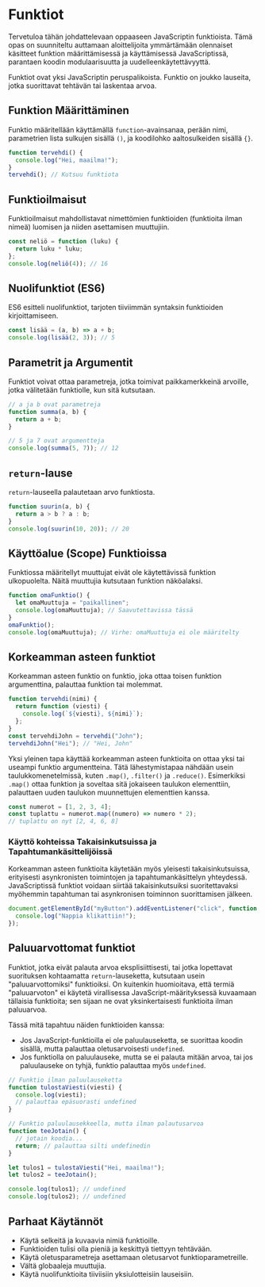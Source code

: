 # Funktiot

Tervetuloa tähän johdattelevaan oppaaseen JavaScriptin funktioista. Tämä opas on suunniteltu auttamaan aloittelijoita ymmärtämään olennaiset käsitteet funktion määrittämisessä ja käyttämisessä JavaScriptissä, parantaen koodin modulaarisuutta ja uudelleenkäytettävyyttä.

Funktiot ovat yksi JavaScriptin peruspalikoista. Funktio on joukko lauseita, jotka suorittavat tehtävän tai laskentaa arvoa.

## Funktion Määrittäminen

Funktio määritellään käyttämällä `function`-avainsanaa, perään nimi, parametrien lista sulkujen sisällä `()`, ja koodilohko aaltosulkeiden sisällä `{}`.

```js
function tervehdi() {
  console.log("Hei, maailma!");
}
tervehdi(); // Kutsuu funktiota
```

## Funktioilmaisut

Funktioilmaisut mahdollistavat nimettömien funktioiden (funktioita ilman nimeä) luomisen ja niiden asettamisen muuttujiin.

```js
const neliö = function (luku) {
  return luku * luku;
};
console.log(neliö(4)); // 16
```

## Nuolifunktiot (ES6)

ES6 esitteli nuolifunktiot, tarjoten tiiviimmän syntaksin funktioiden kirjoittamiseen.

```js
const lisää = (a, b) => a + b;
console.log(lisää(2, 3)); // 5
```

## Parametrit ja Argumentit

Funktiot voivat ottaa parametreja, jotka toimivat paikkamerkkeinä arvoille, jotka välitetään funktiolle, kun sitä kutsutaan.

```js
// a ja b ovat parametreja
function summa(a, b) {
  return a + b;
}

// 5 ja 7 ovat argumentteja
console.log(summa(5, 7)); // 12
```

## `return`-lause

`return`-lauseella palautetaan arvo funktiosta.

```js
function suurin(a, b) {
  return a > b ? a : b;
}
console.log(suurin(10, 20)); // 20
```

## Käyttöalue (Scope) Funktioissa

Funktiossa määritellyt muuttujat eivät ole käytettävissä funktion ulkopuolelta. Näitä muuttujia kutsutaan funktion näköalaksi.

```js
function omaFunktio() {
  let omaMuuttuja = "paikallinen";
  console.log(omaMuuttuja); // Saavutettavissa tässä
}
omaFunktio();
console.log(omaMuuttuja); // Virhe: omaMuuttuja ei ole määritelty
```

## Korkeamman asteen funktiot

Korkeamman asteen funktio on funktio, joka ottaa toisen funktion argumenttina, palauttaa funktion tai molemmat.

```js
function tervehdi(nimi) {
  return function (viesti) {
    console.log(`${viesti}, ${nimi}`);
  };
}
const tervehdiJohn = tervehdi("John");
tervehdiJohn("Hei"); // "Hei, John"
```

Yksi yleinen tapa käyttää korkeamman asteen funktioita on ottaa yksi tai useampi funktio argumentteina. Tätä lähestymistapaa nähdään usein taulukkomenetelmissä, kuten `.map()`, `.filter()` ja `.reduce()`. Esimerkiksi `.map()` ottaa funktion ja soveltaa sitä jokaiseen taulukon elementtiin, palauttaen uuden taulukon muunnettujen elementtien kanssa.

```js
const numerot = [1, 2, 3, 4];
const tuplattu = numerot.map((numero) => numero * 2);
// tuplattu on nyt [2, 4, 6, 8]
```

### Käyttö kohteissa Takaisinkutsuissa ja Tapahtumankäsittelijöissä

Korkeamman asteen funktioita käytetään myös yleisesti takaisinkutsuissa, erityisesti asynkronisten toimintojen ja tapahtumankäsittelyn yhteydessä. JavaScriptissä funktiot voidaan siirtää takaisinkutsuiksi suoritettavaksi myöhemmin tapahtuman tai asynkronisen toiminnon suorittamisen jälkeen.

```js
document.getElementById("myButton").addEventListener("click", function () {
  console.log("Nappia klikattiin!");
});
```

## Paluuarvottomat funktiot

Funktiot, jotka eivät palauta arvoa eksplisiittisesti, tai jotka lopettavat suorituksen kohtaamatta `return`-lauseketta, kutsutaan usein "paluuarvottomiksi" funktioiksi. On kuitenkin huomioitava, että termiä "paluuarvoton" ei käytetä virallisessa JavaScript-määrityksessä kuvaamaan tällaisia funktioita; sen sijaan ne ovat yksinkertaisesti funktioita ilman paluuarvoa.

Tässä mitä tapahtuu näiden funktioiden kanssa:

- Jos JavaScript-funktioilla ei ole paluulauseketta, se suorittaa koodin sisällä, mutta palauttaa oletusarvoisesti `undefined`.
- Jos funktiolla on paluulauseke, mutta se ei palauta mitään arvoa, tai jos paluulauseke on tyhjä, funktio palauttaa myös `undefined`.

```js
// Funktio ilman paluulauseketta
function tulostaViesti(viesti) {
  console.log(viesti);
  // palauttaa epäsuorasti undefined
}

// Funktio paluulausekkeella, mutta ilman palautusarvoa
function teeJotain() {
  // jotain koodia...
  return; // palauttaa silti undefinedin
}

let tulos1 = tulostaViesti("Hei, maailma!");
let tulos2 = teeJotain();

console.log(tulos1); // undefined
console.log(tulos2); // undefined
```

## Parhaat Käytännöt

- Käytä selkeitä ja kuvaavia nimiä funktioille.
- Funktioiden tulisi olla pieniä ja keskittyä tiettyyn tehtävään.
- Käytä oletusparametreja asettamaan oletusarvot funktioparametreille.
- Vältä globaaleja muuttujia.
- Käytä nuolifunktioita tiiviisiin yksiulotteisiin lauseisiin.
